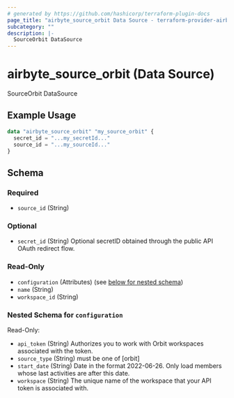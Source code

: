 ```yaml
---
# generated by https://github.com/hashicorp/terraform-plugin-docs
page_title: "airbyte_source_orbit Data Source - terraform-provider-airbyte"
subcategory: ""
description: |-
  SourceOrbit DataSource
---
```


# airbyte_source_orbit (Data Source)

SourceOrbit DataSource

## Example Usage

```terraform
data "airbyte_source_orbit" "my_source_orbit" {
  secret_id = "...my_secretId..."
  source_id = "...my_sourceId..."
}
```

<!-- schema generated by tfplugindocs -->
## Schema

### Required

- `source_id` (String)

### Optional

- `secret_id` (String) Optional secretID obtained through the public API OAuth redirect flow.

### Read-Only

- `configuration` (Attributes) (see [below for nested schema](#nestedatt--configuration))
- `name` (String)
- `workspace_id` (String)

<a id="nestedatt--configuration"></a>
### Nested Schema for `configuration`

Read-Only:

- `api_token` (String) Authorizes you to work with Orbit workspaces associated with the token.
- `source_type` (String) must be one of [orbit]
- `start_date` (String) Date in the format 2022-06-26. Only load members whose last activities are after this date.
- `workspace` (String) The unique name of the workspace that your API token is associated with.


